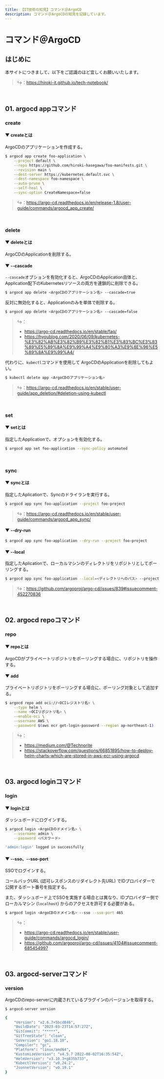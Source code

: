 ```yaml
---
title: 【IT技術の知見】コマンド＠ArgoCD
description: コマンド＠ArgoCDの知見を記録しています。
---
```


# コマンド＠ArgoCD

## はじめに

本サイトにつきまして、以下をご認識のほど宜しくお願いいたします。

> ↪️：https://hiroki-it.github.io/tech-notebook/

<br>

## 01. argocd appコマンド

### create

#### ▼ createとは

ArgoCDのアプリケーションを作成する。

```bash
$ argocd app create foo-application \
    --project default \
    --repo https://github.com/hiroki-hasegawa/foo-manifests.git \
    --revision main \
    --dest-server https://kubernetes.default.svc \
    --dest-namespace foo-namespace \
    --auto-prune \
    --self-heal \
    --sync-option CreateNamespace=false
```

> ↪️：https://argo-cd.readthedocs.io/en/release-1.8/user-guide/commands/argocd_app_create/

<br>

### delete

#### ▼ deleteとは

ArgoCDのApplicationを削除する。

#### ▼ --cascade

`--cascade`オプションを有効化すると、ArgoCDのApplication自体と、Application配下のKubernetesリソースの両方を連鎖的に削除できる。

```bash
$ argocd app delete <ArgoCDのアプリケーション名> --cascade=true
```

反対に無効化すると、Applicationのみを単体で削除する。

```bash
$ argocd app delete <ArgoCDのアプリケーション名> --cascade=false
```

> ↪️：
>
> - https://argo-cd.readthedocs.io/en/stable/faq/
> - https://hyoublog.com/2020/06/09/kubernetes-%E3%82%AB%E3%82%B9%E3%82%B1%E3%83%BC%E3%83%89%E5%89%8A%E9%99%A4%E9%80%A3%E9%8E%96%E5%89%8A%E9%99%A4/

代わりに、`kubectl`コマンドを使用して ArgoCDのApplicationを削除してもよい。

```bash
$ kubectl delete app <ArgoCDのアプリケーション名>
```

> ↪️：https://argo-cd.readthedocs.io/en/stable/user-guide/app_deletion/#deletion-using-kubectl

<br>

### set

#### ▼ setとは

指定したApplicationで、オプションを有効化する。

```bash
$ argocd app set foo-application --sync-policy automated
```

<br>

### sync

#### ▼ syncとは

指定したAplicationで、Syncのドライランを実行する。

```bash
$ argocd app sync foo-application --project foo-project
```

> ↪️：https://argo-cd.readthedocs.io/en/stable/user-guide/commands/argocd_app_sync/

#### ▼ --dry-run

```bash
$ argocd app sync foo-application --dry-run --project foo-project
```

#### ▼ --local

指定したAplicationで、ローカルマシンのディレクトリをリポジトリとしてポーリングする。

```bash
$ argocd app sync foo-application --local=<ディレクトリへのパス> --project foo-project
```

> ↪️：https://github.com/argoproj/argo-cd/issues/839#issuecomment-452270836

<br>

## 02. argocd repoコマンド

### repo

#### ▼ repoとは

ArgoCDがプライベートリポジトリをポーリングする場合に、リポジトリを操作する。

#### ▼ add

プライベートリポジトリをポーリングする場合に、ポーリング対象として追加する。

```bash
$ argocd repo add oci://<OCIレジストリ名> \
    --type helm \
    --name <OCIリポジトリ名> \
    --enable-oci \
    --username AWS \
    --password $(aws ecr get-login-password --region ap-northeast-1)
```

> ↪️：
>
> - https://medium.com/@Technorite
> - https://stackoverflow.com/questions/66851895/how-to-deploy-helm-charts-which-are-stored-in-aws-ecr-using-argocd

<br>

## 03. argocd loginコマンド

### login

#### ▼ loginとは

ダッシュボードにログインする。

```bash
$ argocd login <ArgoCDのドメイン名> \
    --username admin \
    --password <パスワード>

'admin:login' logged in successfully
```

#### ▼ --sso、--sso-port

SSOでログインする。

コールバックURL (認可レスポンスのリダイレクト先URL) でIDプロバイダーで公開するポート番号を指定する。

また、ダッシュボード上でSSOを実施する場合とは異なり、IDプロバイダー側でローカルマシン (`localhost`) からのアクセスを許可する必要がある。

```bash
$ argocd login <ArgoCDのドメイン名> --sso --sso-port 465
```

> ↪️：
>
> - https://argo-cd.readthedocs.io/en/stable/user-guide/commands/argocd_login/
> - https://github.com/argoproj/argo-cd/issues/4104#issuecomment-685454997

<br>

## 03. argocd-serverコマンド

### version

ArgoCDのrepo-serverに内蔵されているプラグインのバージョンを取得する。

```bash
$ argocd-server version

{
    "Version": "v2.6.7+5bcd846",
    "BuildDate": "2023-03-23T14:57:27Z",
    "GitCommit": "*****",
    "GitTreeState": "clean",
    "GoVersion": "go1.18.10",
    "Compiler": "gc",
    "Platform": "linux/amd64",
    "KustomizeVersion": "v4.5.7 2022-08-02T16:35:54Z",
    "HelmVersion": "v3.10.3+g835b733",
    "KubectlVersion": "v0.24.2",
    "JsonnetVersion": "v0.19.1"
}
```

<br>
